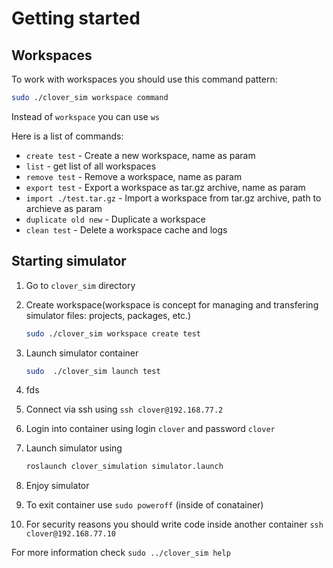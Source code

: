 # Getting started
## Workspaces

To work with workspaces you should use this command pattern:
```bash
sudo ./clover_sim workspace command
```
Instead of `workspace` you can use `ws`

Here is a list of commands:
- `create test` - Create a new workspace, name as param
- `list` - get list of all workspaces
- `remove test` - Remove a workspace, name as param
- `export test` - Export a workspace as tar.gz archive, name as param
- `import ./test.tar.gz` - Import a workspace from tar.gz archive, path to archieve as param
- `duplicate old new` - Duplicate a workspace
- `clean test` - Delete a workspace cache and logs



## Starting simulator

1. Go to `clover_sim` directory
2. Create workspace(workspace is concept for managing and transfering simulator files: projects, packages, etc.)
    ```bash
    sudo ./clover_sim workspace create test
    ```
3. Launch simulator container
    ```bash
    sudo  ./clover_sim launch test
    ```
4. fds   
5. Connect via ssh using `ssh clover@192.168.77.2`
6. Login into container  using login `clover` and password `clover`
7. Launch simulator using
    ```bash
    roslaunch clover_simulation simulator.launch 
    ```
8. Enjoy simulator

9. To exit container use `sudo poweroff` (inside of conatainer)

10. For security reasons you should write code inside another container
`ssh clover@192.168.77.10`


For more information check `sudo ../clover_sim help`